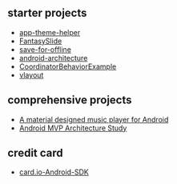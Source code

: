 starter projects
---
- [app-theme-helper](https://github.com/kabouzeid/app-theme-helper)
- [FantasySlide](https://github.com/mzule/FantasySlide.git)
- [save-for-offline](https://github.com/JonasCz/save-for-offline)
- [android-architecture](https://github.com/googlesamples/android-architecture)
- [CoordinatorBehaviorExample](https://github.com/saulmm/CoordinatorBehaviorExample)
- [vlayout](https://github.com/alibaba/vlayout)

comprehensive projects
---
- [A material designed music player for Android](https://github.com/kabouzeid/Phonograph.git)
- [Android MVP Architecture Study](https://github.com/Rukey7/MvpApp)

credit card
---
- [card.io-Android-SDK](https://github.com/card-io/card.io-Android-SDK)
